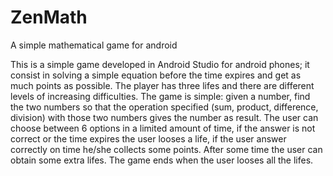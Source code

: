 # ZenMath
A simple mathematical game for android

This is a simple game developed in Android Studio for android phones; it consist in solving a simple equation before the time expires and get as much points as possible.
The player has three lifes and there are different levels of increasing difficulties.
The game is simple: given a number, find the two numbers so that the operation specified (sum, product, difference, division) with those two numbers gives the number as result.
The user can choose between 6 options in a limited amount of time, if the answer is not correct or the time expires the user looses a life, if the user answer correctly on time he/she collects some points. 
After some time the user can obtain some extra lifes.
The game ends when the user looses all the lifes.

